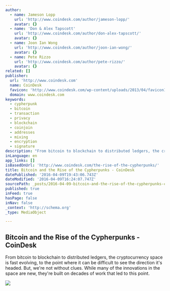 ```yaml
---
author:
  - name: Jameson Lopp
    url: 'http://www.coindesk.com/author/jameson-lopp/'
    avatar: {}
  - name: 'Don & Alex Tapscott'
    url: 'http://www.coindesk.com/author/don-alex-tapscott/'
    avatar: {}
  - name: Joon Ian Wong
    url: 'http://www.coindesk.com/author/joon-ian-wong/'
    avatar: {}
  - name: Pete Rizzo
    url: 'http://www.coindesk.com/author/pete-rizzo/'
    avatar: {}
related: []
publisher:
  url: 'http://www.coindesk.com'
  name: CoinDesk
  favicon: 'http://www.coindesk.com/wp-content/uploads/2013/04/favicon1.ico?cf8224'
  domain: www.coindesk.com
keywords:
  - cypherpunk
  - bitcoin
  - transaction
  - privacy
  - blockchain
  - coinjoin
  - addresses
  - mixing
  - encryption
  - signature
description: "From bitcoin to blockchain to distributed ledgers, the cryptocurrency space is fast evolving, to the point where it can be difficult to see the direction it's headed. But, we're not without clues. While many of the innovations in the space are new, they're built on decades of work that led to this point."
inLanguage: en
app_links: []
isBasedOnUrl: 'http://www.coindesk.com/the-rise-of-the-cypherpunks/'
title: Bitcoin and the Rise of the Cypherpunks - CoinDesk
datePublished: '2016-04-09T19:43:06.743Z'
dateModified: '2016-04-09T16:24:07.747Z'
sourcePath: _posts/2016-04-09-bitcoin-and-the-rise-of-the-cypherpunks-coindesk.md
published: true
inFeed: true
hasPage: false
inNav: false
_context: 'http://schema.org'
_type: MediaObject

---
```

<article style=""><h1>Bitcoin and the Rise of the Cypherpunks - CoinDesk</h1><p>From bitcoin to blockchain to distributed ledgers, the cryptocurrency space is fast evolving, to the point where it can be difficult to see the direction it's headed. But, we're not without clues. While many of the innovations in the space are new, they're built on decades of work that led to this point.</p><img src="http://media.coindesk.com/2016/04/CYPHERPUNK-Final-1.jpg" /></article>